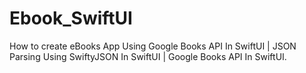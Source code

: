 # Ebook_SwiftUI
How to create eBooks App Using Google Books API In SwiftUI | JSON Parsing Using SwiftyJSON In SwiftUI | Google Books API In SwiftUI.
